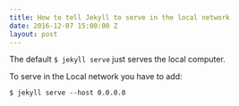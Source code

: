 ```yaml
---
title: How to tell Jekyll to serve in the local network
date: 2016-12-07 15:00:00 Z
layout: post
---
```


The default ```$ jekyll serve``` just serves the local computer.

To serve in the Local network you have to add:
 
```$ jekyll serve --host 0.0.0.0```

